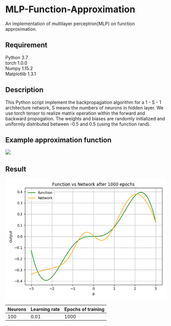 # MLP-Function-Approximation
An implementation of multilayer perceptron(MLP) on function approximation.

## Requirement
Python 3.7  
torch 1.0.0  
Numpy 1.15.2  
Matplotlib 1.3.1  

## Description
This Python script implement the backpropagation algorithm for a 1 - S - 1 architecture network, S means the numbers of neurons in hidden layer. We use torch tensor to realize matrix operation within the forward and backward propogation. The weights and biases are randomly initialized and uniformly distributed between -0.5 and 0.5 (using the function rand).

## Example approximation function
<img src="http://chart.googleapis.com/chart?cht=tx&chl= g(p) = 0.1 * p^{2} * sin(p)  for -3\leq p \leq 3" style="border:none;">


## Result
![enter image description here](https://github.com/isthatyoung/MLP-Function-Approximation/blob/master/result/approximate_function.png)  

|Neurons |Learning rate | Epochs of training| 
|------|----------|---|
|100|0.01|1000|
